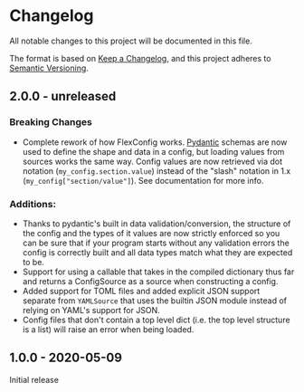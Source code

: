 # Changelog
All notable changes to this project will be documented in this file.

The format is based on [Keep a Changelog](https://keepachangelog.com/en/1.0.0/),
and this project adheres to [Semantic Versioning](https://semver.org/spec/v2.0.0.html).

## 2.0.0 - unreleased

### Breaking Changes
- Complete rework of how FlexConfig works. [Pydantic](https://pydantic-docs.helpmanual.io/) schemas are now used to define
    the shape and data in a config, but loading values from sources works the same way. Config values are now retrieved
    via dot notation (`my_config.section.value`) instead of the "slash" notation in 1.x (`my_config["section/value"]`).
    See documentation for more info.
    
### Additions:
- Thanks to pydantic's built in data validation/conversion, the structure of the config and the types of it values are
    now strictly enforced so you can be sure that if your program starts without any validation errors the config is
    correctly built and all data types match what they are expected to be.
- Support for using a callable that takes in the compiled dictionary thus far and returns a ConfigSource as a source when
    constructing a config.
- Added support for TOML files and added explicit JSON support separate from `YAMLSource` that uses the builtin JSON
    module instead of relying on YAML's support for JSON.
- Config files that don't contain a top level dict (i.e. the top level structure is a list) will raise an error when being
    loaded.

## 1.0.0 - 2020-05-09
Initial release
